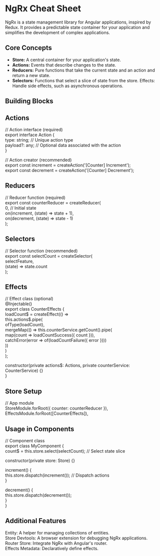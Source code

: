 # NgRx Cheat Sheet

NgRx is a state management library for Angular applications, inspired by Redux. It provides a predictable state container for your application and simplifies the development of complex applications.

## Core Concepts

- **Store:** A central container for your application's state.
- **Actions:** Events that describe changes to the state.
- **Reducers:** Pure functions that take the current state and an action and return a new state.
- **Selectors:** Functions that select a slice of state from the store.
Effects: Handle side effects, such as asynchronous operations.

## Building Blocks

## Actions

// Action interface (required)  
export interface Action {  
  type: string; // Unique action type  
  payload?: any; // Optional data associated with the action  
}  

// Action creator (recommended)  
export const increment = createAction('[Counter] Increment');  
export const decrement = createAction('[Counter] Decrement');  

## Reducers

// Reducer function (required)  
export const counterReducer = createReducer(  
  0, // Initial state  
  on(increment, (state) => state + 1),  
  on(decrement, (state) => state - 1)  
);

## Selectors

// Selector function (recommended)  
export const selectCount = createSelector(  
  selectFeature,  
  (state) => state.count  
);  

## Effects

// Effect class (optional)  
@Injectable()  
export class CounterEffects {  
  loadCount$ = createEffect(() =>  
    this.actions$.pipe(  
      ofType(loadCount),  
      mergeMap(() => this.counterService.getCount().pipe(  
        map(count => loadCountSuccess({ count })),  
        catchError(error => of(loadCountFailure({ error })))  
      ))  
    )  
  );  
  
  constructor(private actions$: Actions, private counterService:   CounterService) {}  
}

## Store Setup

// App module  
StoreModule.forRoot({ counter: counterReducer }),  
EffectsModule.forRoot([CounterEffects]),  

## Usage in Components

// Component class  
export class MyComponent {  
  count$ = this.store.select(selectCount); // Select state slice  
  
  constructor(private store: Store) {}  
  
  increment() {  
    this.store.dispatch(increment()); // Dispatch actions  
  }  
  
  decrement() {  
    this.store.dispatch(decrement());  
  }  
}  

## Additional Features

Entity: A helper for managing collections of entities.  
Store Devtools: A browser extension for debugging NgRx applications.  
Router Store: Integrate NgRx with Angular's router.  
Effects Metadata: Declaratively define effects.  